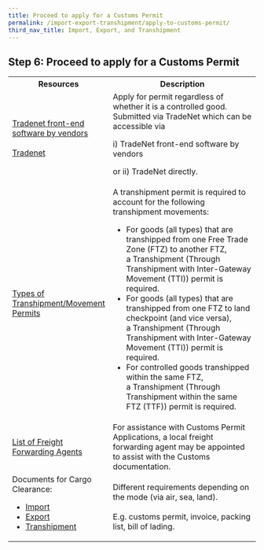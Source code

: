 ```yaml
---
title: Proceed to apply for a Customs Permit
permalink: /import-export-transhipment/apply-to-customs-permit/
third_nav_title: Import, Export, and Transhipment
---
```


## Step 6: Proceed to apply for a Customs Permit

<table>
 <tr>
 <th style='width: 39%;'><b>Resources</b></th>
 <th style='width: auto;'><b>Description</b></th>
 </tr>
 <tr>
 <td><a href='https://www.customs.gov.sg/businesses/national-single-window/overview/tradenet-solution-providers/' target='_blank'>Tradenet front-end software by vendors</a>
 <br><br>
 <a href='https://www.tradenet.gov.sg/tradenet/login.jsp' target='_blank'>Tradenet</a>
 </td>
 <td>Apply for permit regardless of whether it is a controlled good.
 <br>
 Submitted via TradeNet which can be accessible via
 <br>
 <p>i) TradeNet front-end software by vendors</p>
 <p>or ii) TradeNet directly.</p>
 </td>
 </tr>
 <tr>
 <td><a href='https://www.customs.gov.sg/businesses/transhipping-goods/transhipment-procedures/types-of-transhipment-permits/' target='_blank'>Types of Transhipment/Movement Permits</a></td>
 <td>A transhipment permit is required to account for the following transhipment movements:
 <ul>
 <li>For goods (all types) that are transhipped from one Free Trade Zone (FTZ) to another FTZ, a Transhipment (Through Transhipment with Inter-Gateway Movement (TTI)) permit is required.</li>
 <li>For goods (all types) that are transhipped from one FTZ to land checkpoint (and vice versa), a Transhipment (Through Transhipment with Inter-Gateway Movement (TTI)) permit is required.</li>
 <li>For controlled goods transhipped within the same FTZ, a Transhipment (Through Transhipment within the same FTZ (TTF)) permit is required.</li>
 </ul>
 </td>
 </tr>
 <tr>
 <td><a href='https://www.customs.gov.sg/businesses/business-resources/directories-of-service-providers/list-of-local-forwarding-agents/' target='_blank'>List of Freight Forwarding Agents</a></td>
 <td>For assistance with Customs Permit Applications, a local freight forwarding agent may be appointed to assist with the Customs documentation.</td>
 </tr>
 <tr>
 <td>Documents for Cargo Clearance:
 <ul>
 <li><a href='https://www.customs.gov.sg/businesses/importing-goods/import-procedures/documents-for-clearance-of-goods/' target='_blank'>Import</a></li>
 <li><a href='https://www.customs.gov.sg/businesses/exporting-goods/export-procedures/documentation-for-clearance-of-goods/' target='_blank'>Export</a></li>
 <li><a href='https://www.customs.gov.sg/businesses/transhipping-goods/transhipment-procedures/documentation-for-clearance-of-goods/' target='_blank'>Transhipment</a></li>
 </ul>
 </td>
 <td>
Different requirements depending on the mode (via air, sea, land).<br><br>
E.g. customs permit, invoice, packing list, bill of lading.
 </td>
 </tr>
</table>

<script src="/jquery/jquery.min.js"></script>
<script src="/jquery/bp-menu-new-tab.js"></script>
